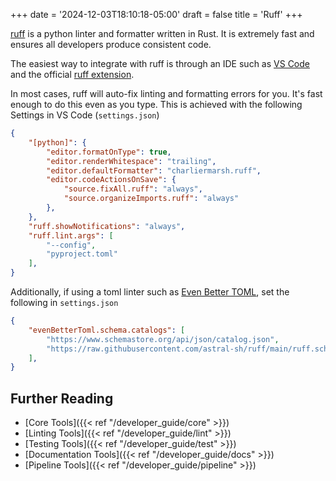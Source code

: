 +++
date = '2024-12-03T18:10:18-05:00'
draft = false
title = 'Ruff'
+++

[ruff](http://docs.astral.sh/ruff) is a python linter and formatter written in Rust. It is extremely fast and ensures all developers produce consistent code.

The easiest way to integrate with ruff is through an IDE such as [VS Code](https://code.visualstudio.com/) and the official [ruff extension](https://marketplace.visualstudio.com/items?itemName=charliermarsh.ruff).

In most cases, ruff will auto-fix linting and formatting errors for you. It's fast enough to do this even as you type. This is achieved with the following Settings in VS Code (`settings.json`)

```json
{
    "[python]": {
        "editor.formatOnType": true,
        "editor.renderWhitespace": "trailing",
        "editor.defaultFormatter": "charliermarsh.ruff",
        "editor.codeActionsOnSave": {
            "source.fixAll.ruff": "always",
            "source.organizeImports.ruff": "always"
        },
    },
    "ruff.showNotifications": "always",
    "ruff.lint.args": [
        "--config",
        "pyproject.toml"
    ],
}
```

Additionally, if using a toml linter such as [Even Better TOML](https://marketplace.visualstudio.com/items?itemName=tamasfe.even-better-toml), set the following in `settings.json`

```json
{
    "evenBetterToml.schema.catalogs": [
        "https://www.schemastore.org/api/json/catalog.json",
        "https://raw.githubusercontent.com/astral-sh/ruff/main/ruff.schema.json"
    ],
}
```

## Further Reading

* [Core Tools]({{< ref "/developer_guide/core" >}})
* [Linting Tools]({{< ref "/developer_guide/lint" >}})
* [Testing Tools]({{< ref "/developer_guide/test" >}})
* [Documentation Tools]({{< ref "/developer_guide/docs" >}})
* [Pipeline Tools]({{< ref "/developer_guide/pipeline" >}})
